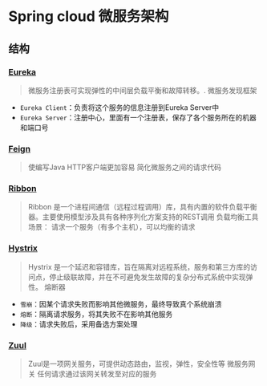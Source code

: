 # Spring cloud 微服务架构
## 结构
### [Eureka](https://github.com/Netflix/eureka)
>微服务注册表可实现弹性的中间层负载平衡和故障转移。.
微服务发现框架
- `Eureka Client`：负责将这个服务的信息注册到Eureka Server中
- `Eureka Server`：注册中心，里面有一个注册表，保存了各个服务所在的机器和端口号
### [Feign](https://github.com/OpenFeign/feign)
>使编写Java HTTP客户端更加容易
简化微服务之间的请求代码
### [Ribbon](https://github.com/Netflix/ribbon)
>Ribbon 是一个进程间通信（远程过程调用）库，具有内置的软件负载平衡器。主要使用模型涉及具有各种序列化方案支持的REST调用
负载均衡工具
场景：
请求一个服务（有多个主机），可以均衡的请求
### [Hystrix](https://github.com/Netflix/Hystrix)
>Hystrix 是一个延迟和容错库，旨在隔离对远程系统，服务和第三方库的访问点，停止级联故障，并在不可避免发生故障的复杂分布式系统中实现弹性。
熔断器
- `雪崩`：因某个请求失败而影响其他微服务，最终导致真个系统崩溃
- `熔断`：隔离请求服务，将其失败不在影响其他服务
- `降级`：请求失败后，采用备选方案处理
### [Zuul](https://github.com/Netflix/zuul)
>Zuul是一项网关服务，可提供动态路由，监视，弹性，安全性等
微服务网关
任何请求通过该网关转发至对应的服务